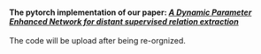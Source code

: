 #### The pytorch implementation of our paper: [***A Dynamic Parameter Enhanced Network for distant supervised relation extraction***](https://www.sciencedirect.com/science/article/abs/pii/S0950705120302537)

The code will be upload after being re-orgnized.
